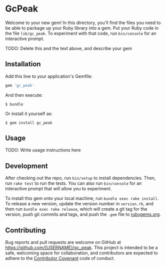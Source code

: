 # GcPeak

Welcome to your new gem! In this directory, you'll find the files you need to be able to package up your Ruby library into a gem. Put your Ruby code in the file `lib/gc_peak`. To experiment with that code, run `bin/console` for an interactive prompt.

TODO: Delete this and the text above, and describe your gem

## Installation

Add this line to your application's Gemfile:

```ruby
gem 'gc_peak'
```

And then execute:

    $ bundle

Or install it yourself as:

    $ gem install gc_peak

## Usage

TODO: Write usage instructions here

## Development

After checking out the repo, run `bin/setup` to install dependencies. Then, run `rake test` to run the tests. You can also run `bin/console` for an interactive prompt that will allow you to experiment.

To install this gem onto your local machine, run `bundle exec rake install`. To release a new version, update the version number in `version.rb`, and then run `bundle exec rake release`, which will create a git tag for the version, push git commits and tags, and push the `.gem` file to [rubygems.org](https://rubygems.org).

## Contributing

Bug reports and pull requests are welcome on GitHub at https://github.com/[USERNAME]/gc_peak. This project is intended to be a safe, welcoming space for collaboration, and contributors are expected to adhere to the [Contributor Covenant](contributor-covenant.org) code of conduct.

